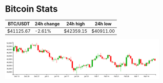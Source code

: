 # Bitcoin Stats

BTC/USDT|24h change|24h high|24h low|
|---|---|---|---|
|$41125.67|-2.61%|$42359.15|$40911.00|

<img src="./chart.svg">
